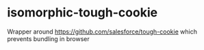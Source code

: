 # isomorphic-tough-cookie
Wrapper around https://github.com/salesforce/tough-cookie which prevents bundling in browser

